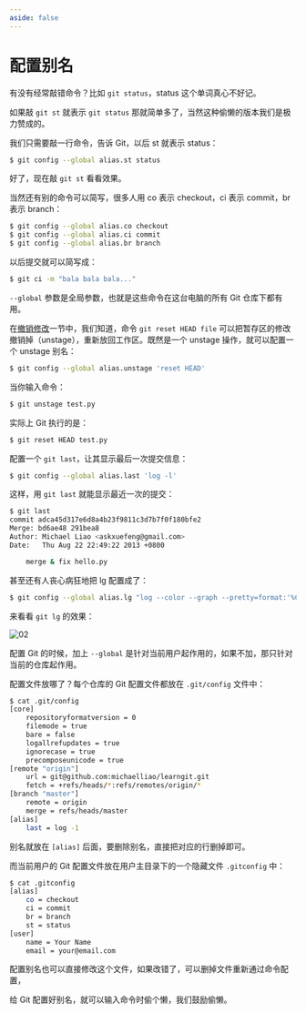 ```yaml
---
aside: false
---
```


# 配置别名

有没有经常敲错命令？比如 `git status`，status 这个单词真心不好记。

如果敲 `git st` 就表示 `git status` 那就简单多了，当然这种偷懒的版本我们是极力赞成的。

我们只需要敲一行命令，告诉 Git，以后 st 就表示 status：

```sh
$ git config --global alias.st status
```

好了，现在敲 `git st` 看看效果。

当然还有别的命令可以简写，很多人用 co 表示 checkout，ci 表示 commit，br 表示 branch：

```sh
$ git config --global alias.co checkout
$ git config --global alias.ci commit
$ git config --global alias.br branch
```

以后提交就可以简写成：

```sh
$ git ci -m "bala bala bala..."
```

`--global` 参数是全局参数，也就是这些命令在这台电脑的所有 Git 仓库下都有用。

在[撤销修改](../../base/control/revoke)一节中，我们知道，命令 `git reset HEAD file` 可以把暂存区的修改撤销掉（unstage），重新放回工作区。既然是一个 unstage 操作，就可以配置一个 unstage 别名：

```sh
$ git config --global alias.unstage 'reset HEAD'
```

当你输入命令：

```sh
$ git unstage test.py
```

实际上 Git 执行的是：

```sh
$ git reset HEAD test.py
```

配置一个 `git last`，让其显示最后一次提交信息：

```sh
$ git config --global alias.last 'log -l'
```

这样，用 `git last` 就能显示最近一次的提交：

```sh
$ git last
commit adca45d317e6d8a4b23f9811c3d7b7f0f180bfe2
Merge: bd6ae48 291bea8
Author: Michael Liao <askxuefeng@gmail.com>
Date:   Thu Aug 22 22:49:22 2013 +0800

    merge & fix hello.py
```

甚至还有人丧心病狂地把 lg 配置成了：

```sh
$ git config --global alias.lg "log --color --graph --pretty=format:'%Cred%h%Creset -%C(yellow)%d%Creset %s %Cgreen(%cr) %C(bold blue)<%an>%Creset' --abbrev-commit"
```

来看看 `git lg` 的效果：

![02](https://raw.gitmirror.com/mop233/git/main/docs/others/images/02.png)

配置 Git 的时候，加上 `--global` 是针对当前用户起作用的，如果不加，那只针对当前的仓库起作用。

配置文件放哪了？每个仓库的 Git 配置文件都放在 `.git/config` 文件中：

```sh
$ cat .git/config
[core]
    repositoryformatversion = 0
    filemode = true
    bare = false
    logallrefupdates = true
    ignorecase = true
    precomposeunicode = true
[remote "origin"]
    url = git@github.com:michaelliao/learngit.git
    fetch = +refs/heads/*:refs/remotes/origin/*
[branch "master"]
    remote = origin
    merge = refs/heads/master
[alias]
    last = log -1
```

别名就放在 `[alias]` 后面，要删除别名，直接把对应的行删掉即可。

而当前用户的 Git 配置文件放在用户主目录下的一个隐藏文件 `.gitconfig` 中：

```sh
$ cat .gitconfig
[alias]
    co = checkout
    ci = commit
    br = branch
    st = status
[user]
    name = Your Name
    email = your@email.com
```

配置别名也可以直接修改这个文件，如果改错了，可以删掉文件重新通过命令配置，

给 Git 配置好别名，就可以输入命令时偷个懒，我们鼓励偷懒。

